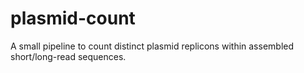 # plasmid-count
A small pipeline to count distinct plasmid replicons within assembled short/long-read sequences.
